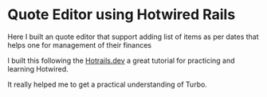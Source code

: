 # Quote Editor using Hotwired Rails

Here I built an quote editor that support adding list of items as per dates that helps one for management of their finances

I built this following the [Hotrails.dev](https://www.hotrails.dev/) a great tutorial for practicing and learning Hotwired.

It really helped me to get a practical understanding of Turbo.

